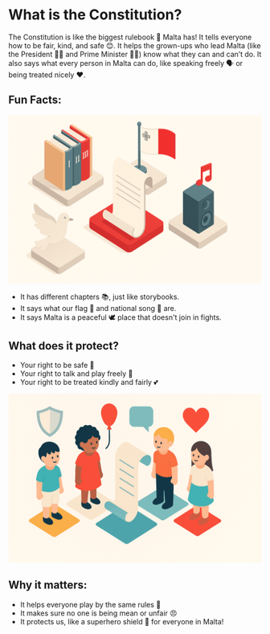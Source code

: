 # What is the Constitution?

The Constitution is like the biggest rulebook 📖 Malta has! It tells everyone how to be fair, kind, and safe 😊. It helps the grown-ups who lead Malta (like the President 👩‍⚖️ and Prime Minister 👨‍💼) know what they can and can’t do. It also says what every person in Malta can do, like speaking freely 🗣️ or being treated nicely ❤️.

## Fun Facts:

![Constitution Scroll Illustration](../../images/constitution-scroll.png)

- It has different chapters 📚, just like storybooks.
- It says what our flag 🚩 and national song 🎵 are.
- It says Malta is a peaceful 🕊️ place that doesn't join in fights.

## What does it protect?

- Your right to be safe 👶
- Your right to talk and play freely 🎈
- Your right to be treated kindly and fairly 💕

![Children Rights Illustration](../../images/children-rights.png)

## Why it matters:

- It helps everyone play by the same rules 🎲
- It makes sure no one is being mean or unfair 😠
- It protects us, like a superhero shield 🦸 for everyone in Malta!
